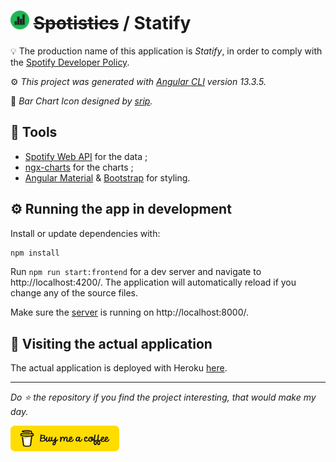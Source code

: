 <h1>
  <img src="src/assets/img/statify.png" width="30" title="hover text">
  <strike>Spotistics</strike> / Statify
</h1>

:bulb: The production name of this application is _Statify_, in order to comply with the [Spotify Developer Policy](https://developer.spotify.com/policy/).

:gear: _This project was generated with [Angular CLI](https://github.com/angular/angular-cli) version 13.3.5._

:art: _Bar Chart Icon designed by [srip](https://www.flaticon.com/authors/srip)._

## :hammer: Tools

- [Spotify Web API](https://developer.spotify.com/documentation/web-api/reference/#/) for the data ;
- [ngx-charts](https://swimlane.gitbook.io/ngx-charts/) for the charts ;
- [Angular Material](https://material.angular.io/) & [Bootstrap](https://getbootstrap.com/) for styling.

## :gear: Running the app in development

Install or update dependencies with:

```bash
npm install
```

Run `npm run start:frontend` for a dev server and navigate to http://localhost:4200/. The application will automatically reload if you change any of the source files.

Make sure the [server](https://github.com/chomelc/Statify-server) is running on http://localhost:8000/.

## :round_pushpin: Visiting the actual application

The actual application is deployed with Heroku [here](https://appstatify.herokuapp.com/).

---

_Do :star: the repository if you find the project interesting, that would make my day._

<a href="https://www.buymeacoffee.com/chomelcl" target="_blank"><img src="./src/assets/img/bmc-button.png" alt="Buy Me A Coffee" style="height: 41px !important;width: 174px !important;" ></a>
